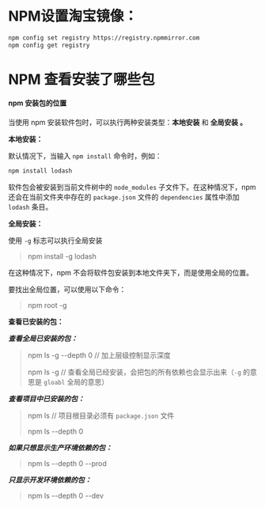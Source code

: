 # NPM设置淘宝镜像：

```bash
npm config set registry https://registry.npmmirror.com
npm config get registry
```


# NPM 查看安装了哪些包

#### npm 安装包的位置

当使用 npm 安装软件包时，可以执行两种安装类型：**本地安装** 和 **全局安装 。**

**本地安装：**

默认情况下，当输入 `npm install` 命令时，例如：

```bash
npm install lodash
```

软件包会被安装到当前文件树中的 `node_modules` 子文件下。在这种情况下，npm 还会在当前文件夹中存在的 `package.json` 文件的 `dependencies` 属性中添加 `lodash` 条目。

**全局安装：**

 使用 `-g` 标志可以执行全局安装

> npm install -g lodash

在这种情况下，npm 不会将软件包安装到本地文件夹下，而是使用全局的位置。

要找出全局位置，可以使用以下命令：

> npm root -g

**查看已安装的包：**

***查看全局已安装的包：***

> npm ls -g --depth 0  // 加上层级控制显示深度
>
> npm ls -g        // 查看全局已经安装，会把包的所有依赖也会显示出来（`-g` 的意思是 `gloabl` 全局的意思）

***查看项目中已安装的包：***

> npm ls  // 项目根目录必须有 `package.json` 文件
>
> npm ls --depth 0

***如果只想显示生产环境依赖的包：***

> npm ls --depth 0 --prod

***只显示开发环境依赖的包：***

> npm ls --depth 0 --dev
